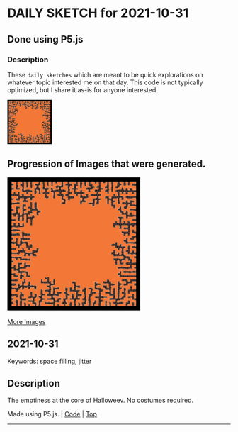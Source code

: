 # DAILY SKETCH for 2021-10-31

## Done using P5.js

### Description

These `daily sketches` which are meant to be quick explorations     on whatever topic interested me on that day. This code is not typically optimized, but I share it as-is     for anyone interested.

<img src = 'images/keep_2021-11-03-21-20-37.png' width = '100'> 

## Progression of Images that were generated.

<img src = 'images/keep_2021-11-03-21-20-37.png' width = '300'> 


[More Images](2021-10-31/images) 


## 2021-10-31
Keywords: space filling, jitter
 

## Description 

 The emptiness at the core of Halloweev. No costumes required.
 

Made using P5.js. | [Code](2021/2021-10-31/) | [Top](#daily-sketches) 

-----


